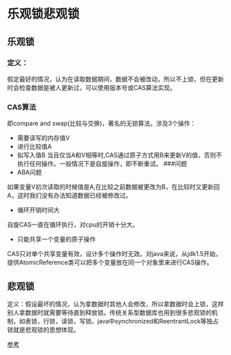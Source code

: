 # 乐观锁悲观锁

## 乐观锁
### 定义：
假定最好的情况，认为在读取数据期间，数据不会被改动，所以不上锁，但在更新时会检查数据是被人更新过，可以使用版本号或CAS算法实现。
### CAS算法
即compare and swap(比较与交换)，著名的无锁算法。涉及3个操作：
* 需要读写的内存值V
* 进行比较值A
* 拟写入值B
当且仅当A和V相等时,CAS通过原子方式用B来更新V的值，否则不执行任何操作。一般情况下是自旋操作，即不断重试。
###问题
* ABA问题

如果变量V初次读取的时候值是A,在比较之前数据被更改为B，在比较时又更新回A，这时我们没有办法知道数据已经被修改过。
* 循环开销时间大

自旋CAS一直在循环执行，对cpu的开销十分大。
* 只能共享一个变量的原子操作

CAS只对单个共享变量有效，设计多个操作时无效。对java来说，从jdk1.5开始，提供AtomicReference类可以把多个变量放在同一个对象里来进行CAS操作。

## 悲观锁
定义：假设最坏的情况，认为拿数据时其他人会修改，所以拿数据时会上锁，这样别人拿数据时就需要等待直到释放锁。传统关系型数据库也用到很多悲观锁的机制，如表锁，行锁，读锁，写锁。java中synchronized和ReentrantLock等独占锁就是悲观锁的思想体现。

[参考](https://blog.csdn.net/qq_34337272/article/details/81072874)
